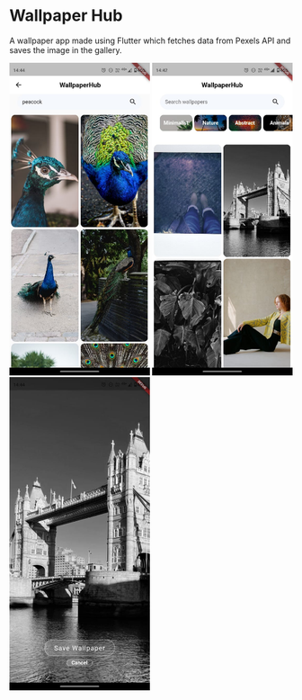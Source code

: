 # Wallpaper Hub

A wallpaper app made using Flutter which fetches data from Pexels API and saves the image in the gallery.

<img width="250" alt="portfolio_view" src="https://github.com/ChiragDodia36/WallpaperHub/blob/master/ss3.jpeg">
<img width="250" alt="portfolio_view" src="https://github.com/ChiragDodia36/WallpaperHub/blob/master/ss1.jpeg"> <img width="250" alt="portfolio_view" src="https://github.com/ChiragDodia36/WallpaperHub/blob/master/ss2.jpeg">
